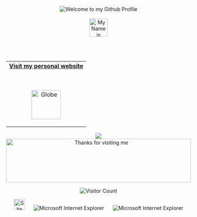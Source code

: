 <!-- "Hero" Header -->
<div align="center">
  <img src="https://github.com/BrunnerLivio/brunnerlivio/blob/master/images/welcome.png?raw=true" style="max-width: 100%;" alt="Welcome to my Github Profile" />
  <br />
  <br />
  <img height="50" alt="My Name is Mirko and I like Node.js" src="https://scontent.fisu2-4.fna.fbcdn.net/v/t39.30808-1/345256913_1756201944795200_3440240224069255194_n.jpg?stp=dst-jpg_s480x480&_nc_cat=107&cb=99be929b-3346023f&ccb=1-7&_nc_sid=2b6aad&_nc_ohc=aTsufK0bUwwAX_Jxi9h&_nc_ht=scontent.fisu2-4.fna&oh=00_AfCMI2IRejb6ctobzpDYefWnoLI7_MHY1A8oJ5ciXCZ97Q&oe=64DC4E7D" />
  <br />
  <br />

</div>

<!-- Social -->
<table width="100%" align="center">
<tr>
<td align="center">
<a href="https://mirkko.dev/">
<strong>Visit my personal website </strong>
<br />
<br />
<br />

<p>

<img alt="Globe" height="80" src="images/globe.gif">
</a>
</p>

</td>



<br />
<br />




</td>
</tr>
</table>

<div align="center">
<a href="https://github.com/BrunnerLivio/brunnerlivio/issues/62#issuecomment-new"><img src="images/guestbook.svg"></a> 
</div>




<div align="center">

<img height="120" alt="Thanks for visiting me" width="100%" src="https://raw.githubusercontent.com/BrunnerLivio/brunnerlivio/master/images/marquee.svg" />
<br />

![Visitor Count](https://profile-counter.glitch.me/brunnerlivio/count.svg)


<img src="https://raw.githubusercontent.com/BrunnerLivio/brunnerlivio/master/images/notepad.gif" alt="Site created with Notepad" height="30" />
<!-- "margin-right: whatever;" -->
<span>&nbsp;&nbsp;&nbsp;&nbsp;</span>  
<img src="https://raw.githubusercontent.com/BrunnerLivio/brunnerlivio/master/images/ie_logo.gif" alt="Microsoft Internet Explorer" />
<span>&nbsp;&nbsp;&nbsp;&nbsp;</span>  
<img src="https://raw.githubusercontent.com/BrunnerLivio/brunnerlivio/master/images/noframes.gif" alt="Microsoft Internet Explorer" />

</div>
